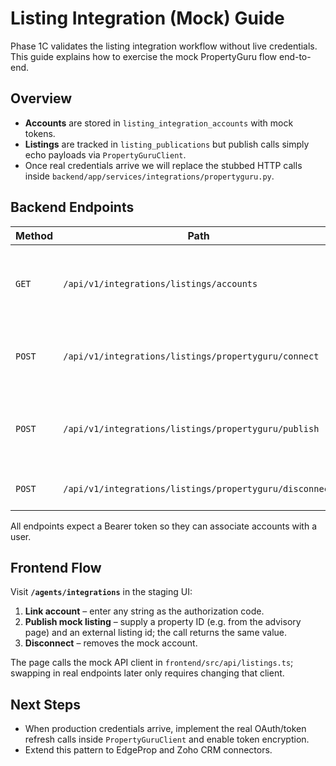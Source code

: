 # Listing Integration (Mock) Guide

Phase 1C validates the listing integration workflow without live credentials.
This guide explains how to exercise the mock PropertyGuru flow end-to-end.

## Overview

- **Accounts** are stored in `listing_integration_accounts` with mock tokens.
- **Listings** are tracked in `listing_publications` but publish calls simply echo
  payloads via `PropertyGuruClient`.
- Once real credentials arrive we will replace the stubbed HTTP calls inside
  `backend/app/services/integrations/propertyguru.py`.

## Backend Endpoints

| Method | Path | Purpose |
| ------ | ---- | ------- |
| `GET` | `/api/v1/integrations/listings/accounts` | List linked accounts for the current user |
| `POST` | `/api/v1/integrations/listings/propertyguru/connect` | Store mock tokens (`code` field) |
| `POST` | `/api/v1/integrations/listings/propertyguru/publish` | Echo publish payloads (stores nothing yet) |
| `POST` | `/api/v1/integrations/listings/propertyguru/disconnect` | Revoke mock tokens |

All endpoints expect a Bearer token so they can associate accounts with a user.

## Frontend Flow

Visit **`/agents/integrations`** in the staging UI:

1. **Link account** – enter any string as the authorization code.
2. **Publish mock listing** – supply a property ID (e.g. from the advisory page)
   and an external listing id; the call returns the same value.
3. **Disconnect** – removes the mock account.

The page calls the mock API client in `frontend/src/api/listings.ts`; swapping in
real endpoints later only requires changing that client.

## Next Steps

- When production credentials arrive, implement the real OAuth/token refresh
  calls inside `PropertyGuruClient` and enable token encryption.
- Extend this pattern to EdgeProp and Zoho CRM connectors.
